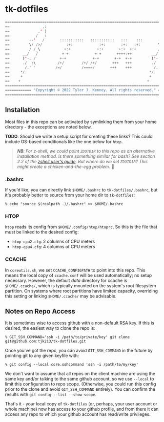 # tk-dotfiles
``` Java
====================================================================================
==               ,:                                                         ,:    ==
==             ,' |                                                       ,' |    ==
==            /   :                                                      /   :    ==
==         --'   /       :::::::::::   :::::::::::   :::    :::       --'   /     ==
==         \/ />/           :+:            :+:       :+:   :+:        \/ />/      ==
==         / /_\           +:+            +:+       +:+  +:+          / /_\       ==
==      __/   /           +-+            +-+       ++++:++         __/   /        ==
==      )'-. /           +-+            +-+       +-+  +-+         )'-. /         ==
==      ./  :\          /+/        /+/ /+/       +++   +++         ./  :\         ==
==       /.' '         /=/         /====/       +++    +++          /.' '         ==
==     */.                                                        */.             ==
==     +                                                          +               ==
==    +                                                          +                ==
====================================================================================
============ "Copyright © 2022 Tyler J. Kenney. All rights reserved." ==============
====================================================================================
```

## Installation

Most files in this repo can be activated by symlinking them from your home directory - the exceptions are noted below.

**TODO**: Should we write a setup script for creating these links? This could include OS-based conditionals like the one below for `htop`.

> _**NB**: For z-shell, we could point `ZDOTDIR` to this repo as an alternative installation method. Is there something similar for bash? See section 2.2 of the [zshell user's guide](https://zsh.sourceforge.io/Guide/zshguide02.html). But where do we set `ZDOTDIR`? This might create a chicken-and-the-egg problem._ 🤔

### .bashrc

If you'd like, you can directly link `$HOME/.bashrc` to `tk-dotfiles/.bashrc`, but it's probably better to source from your home dir to `tk-dotfiles`:
```
% echo "source $(realpath .)/.bashrc" >> $HOME/.bashrc
```

### HTOP

`htop` reads its config from `$HOME/.config/htop/htoprc`. So this is the file that must be linked to the desired config:

  - `htop-cpu2.cfg`: 2 columns of CPU meters
  - `htop-cpu4.cfg`: 4 columns of CPU meters

### CCACHE

In `coreutils.sh`, we set `CCACHE_CONFIGPATH` to point into this repo. This means the local copy of `ccache.conf` will be used automatically; no setup necessary. However, the default _data_ directory for ccache is `$HOME/.ccache/`, which is typically mounted on the system's root filesystem partition. On systems where root partitions have limited capacity, overriding this setting or linking `$HOME/.ccache/` may be advisable.

## Notes on Repo Access

It is sometimes wise to access github with a non-default RSA key. If this is desired, the easiest way to clone the repo is:

```
% GIT_SSH_COMMAND='ssh -i /path/to/private/key' git clone git@github.com:tjk213/tk-dotfiles.git
```

Once you've got the repo, you can avoid `GIT_SSH_COMMAND` in the future by pointing git to any given keyfile with:

```
% git config --local core.sshcommand 'ssh -i /path/to/my/key'
```

We don't want to assume that all repos on the client machine are using the same key and/or talking to the same github account, so we use `--local` to limit this configuration to repo scope. (Otherwise, you could run this config prior to the clone and avoid `GIT_SSH_COMMAND` entirely). You can confirm the results with `git config --list --show-scope`.

That's it - your local copy of `tk-dotfiles` (or, perhaps, your user account or whole machine) now has access to your github profile, and from there it can access any repo to which your github account has read/write privileges.
